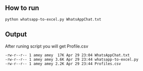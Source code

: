 ## How to run

```
python whatsapp-to-excel.py WhatsAppChat.txt
```

## Output

After runing script you will get Profile.csv

```
-rw-r--r-- 1 amey amey  17K Apr 29 23:04 WhatsAppChat.txt
-rw-r--r-- 1 amey amey 3.6K Apr 29 23:44 whatsapp-to-excel.py
-rw-r--r-- 1 amey amey 2.2K Apr 29 23:44 Profiles.csv

```